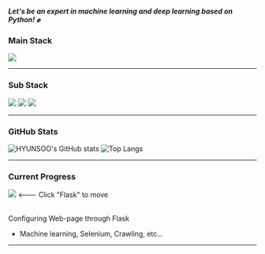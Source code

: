 
##### Let's be an expert in machine learning and deep learning based on Python! ✊

### Main Stack

<img src="https://img.shields.io/badge/Python-0000D7?style=flat-square&logo=Python&logoColor=yellow"/></a>

<hr>

### Sub Stack

<img src="https://img.shields.io/badge/NodeJS-004225?style=flat-square&logo=Node.js&logoColor=white"/> <img src="https://img.shields.io/badge/HTML-1647G7?&logo=HTML5&logoColor=orange"/> <img src="https://img.shields.io/badge/MySQL-848482?style=flat-square&logo=MySQL&logoColor=white"/>

<hr>

### GitHub Stats

![HYUNSOO's GitHub stats](https://github-readme-stats.vercel.app/api?username=HYUNSOOLEE-6839)  ![Top Langs](https://github-readme-stats.vercel.app/api/top-langs/?username=HYUNSOOLEE-6839&layout=compact)

<hr>

### Current Progress
<a href="https://github.com/HYUNSOOLEE-6839/WEB_via_FLASK">
<img src="https://img.shields.io/badge/Flask-0151C2?style=plastic&logo=Flask&logoColor=white&link=https://github.com/HYUNSOOLEE-6839/WEB_via_FLASK"/></a>  <---  Click  "Flask" to move
<br><br>

Configuring Web-page through Flask 
- Machine learning, Selenium, Crawling, etc...

<hr>
